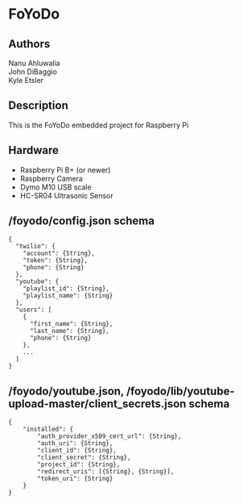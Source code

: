 # FoYoDo

## Authors
Nanu Ahluwalia  
John DiBaggio  
Kyle Etsler  

## Description
This is the FoYoDo embedded project for Raspberry Pi

## Hardware
- Raspberry Pi B+ (or newer)  
- Raspberry Camera  
- Dymo M10 USB scale  
- HC-SR04 Ultrasonic Sensor  

## /foyodo/config.json schema

```
{
  "twilio": {
    "account": {String},
    "token": {String},
    "phone": {String}
  },
  "youtube": {
    "playlist_id": {String},
    "playlist_name": {String}
  },
  "users": [
    {
      "first_name": {String},
      "last_name": {String},
      "phone": {String}
    },
    ...
  ]
}
```

## /foyodo/youtube.json, /foyodo/lib/youtube-upload-master/client_secrets.json schema

```
{
    "installed": {
        "auth_provider_x509_cert_url": {String},
        "auth_uri": {String},
        "client_id": {String},
        "client_secret": {String},
        "project_id": {String},
        "redirect_uris": [{String}, {String}],
        "token_uri": {String}
    }
}
```